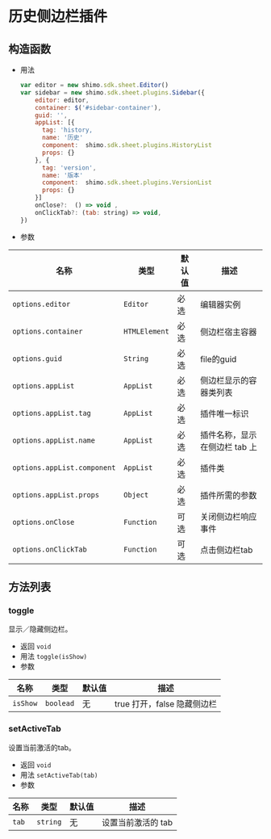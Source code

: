 # 历史侧边栏插件

<!-- 接受插件，显示在 tab 栏。可用[历史列表插件](historyList.md), [版本列表插件](versionList.md) -->

## 构造函数

* 用法

  ```js
  var editor = new shimo.sdk.sheet.Editor()
  var sidebar = new shimo.sdk.sheet.plugins.Sidebar({
      editor: editor,
      container: $('#sidebar-container'),
      guid: '',
      appList: [{
        tag: 'history,
        name: '历史'
        component:  shimo.sdk.sheet.plugins.HistoryList
        props: {}
      }, {
        tag: 'version',
        name: '版本'
        component:  shimo.sdk.sheet.plugins.VersionList
        props: {}
      }] 
      onClose?:  () => void ,
      onClickTab?: (tab: string) => void,
  })
  ```

* 参数

| 名称               | 类型      | 默认值  | 描述             |
| ------------------ | --------- | ------- | ---------------- |
| `options.editor` | `Editor` | 必选 | 编辑器实例 |
| `options.container` | `HTMLElement` | 必选 | 侧边栏宿主容器 |
| `options.guid` | `String` | 必选 | file的guid |
| `options.appList` | `AppList` | 必选 | 侧边栏显示的容器类列表 |
| `options.appList.tag` | `AppList` | 必选 | 插件唯一标识 |
| `options.appList.name` | `AppList` | 必选 | 插件名称，显示在侧边栏 tab 上 |
| `options.appList.component` | `AppList` | 必选 | 插件类 |
| `options.appList.props` | `Object` | 必选 | 插件所需的参数 |
| `options.onClose` | `Function` | 可选 | 关闭侧边栏响应事件 |
| `options.onClickTab` | `Function` | 可选 | 点击侧边栏tab|


## 方法列表

### toggle

显示／隐藏侧边栏。

* 返回 `void`
* 用法 `toggle(isShow)`
* 参数

| 名称                | 类型          | 默认值 | 描述         |
| ------------------- | ------------- | ------ | ------------ |
| `isShow`   | `boolead`      | 无     | true 打开，false 隐藏侧边栏    |

### setActiveTab

设置当前激活的tab。

* 返回 `void`
* 用法 `setActiveTab(tab)`
* 参数

| 名称                | 类型          | 默认值 | 描述         |
| ------------------- | ------------- | ------ | ------------ |
| `tab`   | `string`      | 无     | 设置当前激活的 tab    |

